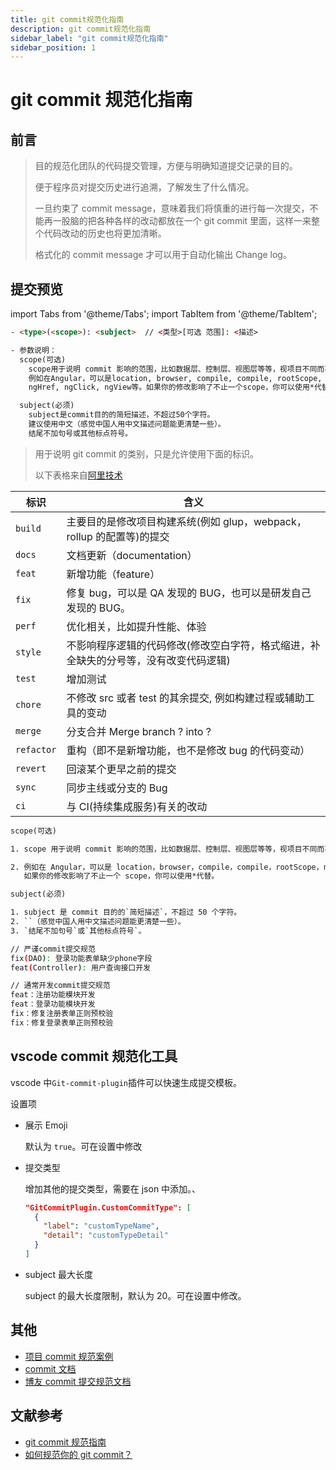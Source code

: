```yaml
---
title: git commit规范化指南
description: git commit规范化指南
sidebar_label: "git commit规范化指南"
sidebar_position: 1
---
```


# git commit 规范化指南

## 前言

> 目的规范化团队的代码提交管理，方便与明确知道提交记录的目的。
>
> 便于程序员对提交历史进行追溯，了解发生了什么情况。
>
> 一旦约束了 commit message，意味着我们将慎重的进行每一次提交，不能再一股脑的把各种各样的改动都放在一个 git commit 里面，这样一来整个代码改动的历史也将更加清晰。
>
> 格式化的 commit message 才可以用于自动化输出 Change log。

## 提交预览

import Tabs from '@theme/Tabs';
import TabItem from '@theme/TabItem';

<Tabs>
<TabItem value="1" label="提交格式">

```html
- <type>(<scope>): <subject>  // <类型>[可选 范围]: <描述>

- 参数说明：
  scope(可选)
    scope用于说明 commit 影响的范围，比如数据层、控制层、视图层等等，视项目不同而不同。
    例如在Angular，可以是location, browser, compile, compile, rootScope,
    ngHref, ngClick, ngView等。如果你的修改影响了不止一个scope，你可以使用*代替。

  subject(必须)
    subject是commit目的的简短描述，不超过50个字符。
    建议使用中文（感觉中国人用中文描述问题能更清楚一些）。
    结尾不加句号或其他标点符号。
```
</TabItem>
<TabItem value="2" label="参数说明(type)">

> 用于说明 git commit 的类别，只是允许使用下面的标识。
>
> 以下表格来自[阿里技术](https://zhuanlan.zhihu.com/p/182553920?utm_source=org.mozilla.firefox)


| 标识       | 含义                                                                                 |
| ---------- | ------------------------------------------------------------------------------------ |
| `build`    | 主要目的是修改项目构建系统(例如 glup，webpack，rollup 的配置等)的提交                |
| `docs`     | 文档更新（documentation）                                                            |
| `feat`     | 新增功能（feature）                                                                  |
| `fix`      | 修复 bug，可以是 QA 发现的 BUG，也可以是研发自己发现的 BUG。                         |
| `perf`     | 优化相关，比如提升性能、体验                                                         |
| `style`    | 不影响程序逻辑的代码修改(修改空白字符，格式缩进，补全缺失的分号等，没有改变代码逻辑) |
| `test`     | 增加测试                                                                             |
| `chore`    | 不修改 src 或者 test 的其余提交, 例如构建过程或辅助工具的变动                        |
| `merge`    | 分支合并 Merge branch ? into ?                                                       |
| `refactor` | 重构（即不是新增功能，也不是修改 bug 的代码变动）                                    |
| `revert`   | 回滚某个更早之前的提交                                                               |
| `sync`     | 同步主线或分支的 Bug                                                                 |
| `ci`       | 与 CI(持续集成服务)有关的改动                                                        |

</TabItem>
<TabItem value="3" label="参数说明(scope)">

```html
scope(可选)

1. scope 用于说明 commit 影响的范围，比如数据层、控制层、视图层等等，视项目不同而不同。

2. 例如在 Angular，可以是 location，browser，compile，compile，rootScope，ngHref，ngClick， ngView 等。
   如果你的修改影响了不止一个 scope，你可以使用*代替。
```

</TabItem>
<TabItem value="4" label="参数说明(subject)">

```html
subject(必须)

1. subject 是 commit 目的的`简短描述`，不超过 50 个字符。
2. ``（感觉中国人用中文描述问题能更清楚一些）。 
3. `结尾不加句号`或`其他标点符号`。
```

</TabItem>
<TabItem value="5" label="示例">

```bash
// 严谨commit提交规范
fix(DAO): 登录功能表单缺少phone字段
feat(Controller): 用户查询接口开发

// 通常开发commit提交规范
feat：注册功能模块开发
feat：登录功能模块开发
fix：修复注册表单正则预校验
fix：修复登录表单正则预校验
```

</TabItem>
</Tabs>

## vscode commit 规范化工具

vscode 中`Git-commit-plugin`插件可以快速生成提交模板。

设置项

- 展示 Emoji

  默认为 `true`。可在设置中修改

- 提交类型

  增加其他的提交类型，需要在 json 中添加。、

  ```json
  "GitCommitPlugin.CustomCommitType": [
    {
      "label": "customTypeName",
      "detail": "customTypeDetail"
    }
  ]
  ```

- subject 最大长度

  subject 的最大长度限制，默认为 20。可在设置中修改。

## 其他

- [项目 commit 规范案例](https://github.com/typicode/husky)
- [commit 文档](https://commitlint.js.org/#/)
- [博友 commit 提交规范文档](https://blog.csdn.net/y491887095/article/details/80594043)

## 文献参考

- [git commit 规范指南](https://segmentfault.com/a/1190000009048911)
- [如何规范你的 git commit？](https://zhuanlan.zhihu.com/p/182553920?utm_source=org.mozilla.firefox)
